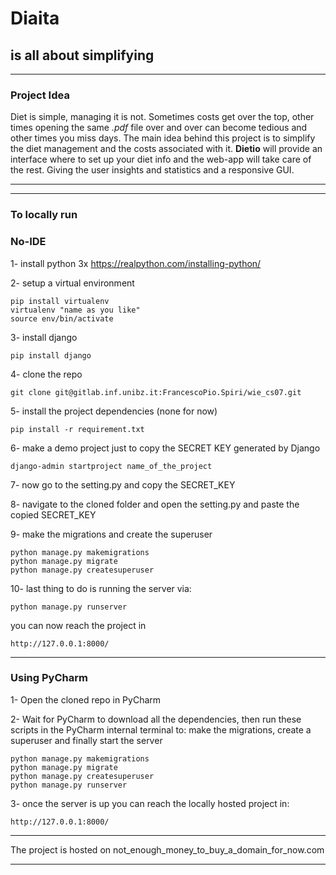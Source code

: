 # Diaita
## is all about simplifying
***

### Project Idea
Diet is simple, managing it is not.
Sometimes costs get over the top, other times opening the same *.pdf* file over and over can become tedious and other times you miss days.
The main idea behind this project is to simplify the diet management and the costs associated with it. 
**Dietio** will provide an interface where to set up your diet info and the web-app will take care of the rest. Giving the user insights and statistics and a responsive GUI.
***
***
### To locally run
### No-IDE
1- install python 3x https://realpython.com/installing-python/ 

2- setup a virtual environment
    
    pip install virtualenv
    virtualenv "name as you like"
    source env/bin/activate
3- install django

    pip install django

4- clone the repo

    git clone git@gitlab.inf.unibz.it:FrancescoPio.Spiri/wie_cs07.git
5- install the project dependencies (none for now)

    pip install -r requirement.txt
6- make a demo project just to copy the SECRET KEY generated by Django

    django-admin startproject name_of_the_project
7- now go to the setting.py and copy the SECRET_KEY

8- navigate to the cloned folder and open the setting.py and paste the copied SECRET_KEY

9- make the migrations and create the superuser
    
    python manage.py makemigrations
    python manage.py migrate
    python manage.py createsuperuser
10- last thing to do is running the server via:
    
    python manage.py runserver
you can now reach the project in 
    
    http://127.0.0.1:8000/

***
### Using PyCharm

1- Open the cloned repo in PyCharm

2-  Wait for PyCharm to download all the dependencies, then run these scripts in the PyCharm internal terminal to:
make the migrations, create a superuser and finally start the server

    python manage.py makemigrations
    python manage.py migrate
    python manage.py createsuperuser
    python manage.py runserver

3- once the server is up you can reach the locally hosted project in:

    http://127.0.0.1:8000/

***

The project is hosted on not_enough_money_to_buy_a_domain_for_now.com

***
    
    
